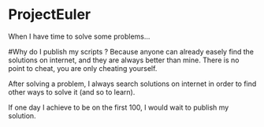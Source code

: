 # ProjectEuler
When I have time to solve some problems...

#Why do I publish my scripts ?
Because anyone can already easely find the solutions on internet, and they are always better than mine.
There is no point to cheat, you are only cheating yourself.

After solving a problem, I always search solutions on internet in order to find other ways to solve it (and so to learn).

If one day I achieve to be on the first 100, I would wait to publish my solution.
